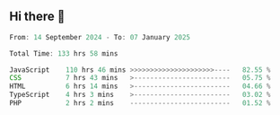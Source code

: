 ## Hi there 👋
<!--START_SECTION:Muni-->

```Javascript
From: 14 September 2024 - To: 07 January 2025

Total Time: 133 hrs 58 mins

JavaScript    110 hrs 46 mins >>>>>>>>>>>>>>>>>>>>>----   82.55 %
CSS           7 hrs 43 mins   >------------------------   05.75 %
HTML          6 hrs 14 mins   >------------------------   04.66 %
TypeScript    4 hrs 3 mins    >------------------------   03.02 %
PHP           2 hrs 2 mins    -------------------------   01.52 %
```

<!--END_SECTION:Muni-->
